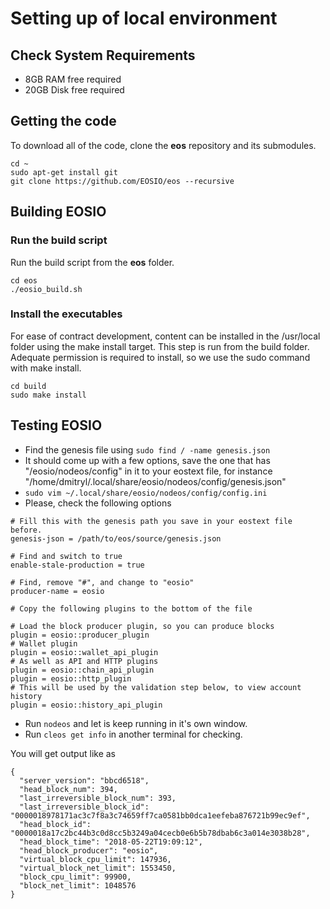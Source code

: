 # Setting up of local environment

## Check System Requirements

* 8GB RAM free required
* 20GB Disk free required

## Getting the code

To download all of the code, clone the **eos** repository and its submodules.

```
cd ~
sudo apt-get install git
git clone https://github.com/EOSIO/eos --recursive
```

## Building EOSIO

### Run the build script

Run the build script from the **eos** folder.

```
cd eos
./eosio_build.sh
```

### Install the executables

For ease of contract development, content can be installed in the /usr/local folder using the make install target. This step is run from the build folder. Adequate permission is required to install, so we use the sudo command with make install.

```
cd build
sudo make install
```

## Testing EOSIO

* Find the genesis file using ```sudo find / -name genesis.json```
* It should come up with a few options, save the one that has "/eosio/nodeos/config" in it to your eostext file, for instance "/home/dmitryl/.local/share/eosio/nodeos/config/genesis.json"
* ```sudo vim ~/.local/share/eosio/nodeos/config/config.ini```
* Please, check the following options

```
# Fill this with the genesis path you save in your eostext file before.
genesis-json = /path/to/eos/source/genesis.json

# Find and switch to true
enable-stale-production = true

# Find, remove "#", and change to "eosio"
producer-name = eosio

# Copy the following plugins to the bottom of the file

# Load the block producer plugin, so you can produce blocks
plugin = eosio::producer_plugin
# Wallet plugin
plugin = eosio::wallet_api_plugin
# As well as API and HTTP plugins
plugin = eosio::chain_api_plugin
plugin = eosio::http_plugin
# This will be used by the validation step below, to view account history
plugin = eosio::history_api_plugin
```
* Run ```nodeos``` and let is keep running in it's own window.
* Run ```cleos get info``` in another terminal for checking.

You will get output like as

```
{
  "server_version": "bbcd6518",
  "head_block_num": 394,
  "last_irreversible_block_num": 393,
  "last_irreversible_block_id": "0000018978171ac3c7f8a3c74659ff7ca0581bb0dca1eefeba876721b99ec9ef",
  "head_block_id": "0000018a17c2bc44b3c0d8cc5b3249a04cecb0e6b5b78dbab6c3a014e3038b28",
  "head_block_time": "2018-05-22T19:09:12",
  "head_block_producer": "eosio",
  "virtual_block_cpu_limit": 147936,
  "virtual_block_net_limit": 1553450,
  "block_cpu_limit": 99900,
  "block_net_limit": 1048576
}

```
